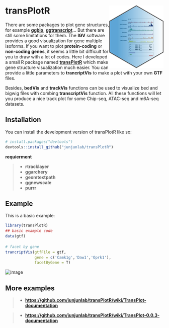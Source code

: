 
# transPlotR <img src="man/tranplotR-logo.svg" align="right" height="200" />

<!-- badges: start -->

There  are some packages to plot gene structures, for example [**ggbio**](https://bioconductor.org/packages/release/bioc/html/ggbio.html), [**ggtranscript**](https://github.com/dzhang32/ggtranscript)... But there are still some limitations for them. The **IGV** software provides a good visualization for gene multiple isoforms. If you want to plot **protein-coding** or **non-coding genes**, it seems a little bit difficult for you to draw with a lot of codes. Here I developed a small R package named [**transPlotR**](https://github.com/junjunlab/transPlotR) which make gene structure visualization much easier. You can provide a little parameters to **trancriptVis** to make a plot with your own **GTF** files.

Besides, **bedVis** and **trackVis** functions can be used to visualize bed and bigwig files with combing **transcriptVis** function. All these functions will let you produce a nice track plot for some Chip-seq, ATAC-seq and m6A-seq datasets.

<!-- badges: end -->

## Installation

You can install the development version of transPlotR like so:

``` r
# install.packages("devtools")
devtools::install_github("junjunlab/transPlotR")
```

**requierment**

> - **rtracklayer**
> - **ggarchery**
> - **geomtextpath**
> - **ggnewscale**
> - **purrr**

## Example

This is a basic example:

``` r
library(transPlotR)
## basic example code
data(gtf)

# facet by gene
trancriptVis(gtfFile = gtf,
             gene = c('Camk1g','Daw1','Oprk1'),
             facetByGene = T)
```

![image](https://user-images.githubusercontent.com/64965509/188102988-fd13646d-46d8-4f47-9921-990815f8d376.png)

## More examples

> - **https://github.com/junjunlab/transPlotR/wiki/TransPlot-documentation**

> - **https://github.com/junjunlab/transPlotR/wiki/TransPlot-0.0.3-documentation**
